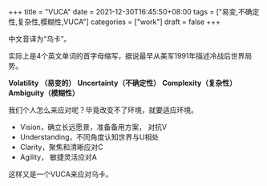 +++
title = "VUCA"
date = 2021-12-30T16:45:50+08:00
tags = ["易变,不确定性,复杂性,模糊性,VUCA"]
categories = ["work"]
draft = false
+++

中文音译为“乌卡”。

实际上是4个英文单词的首字母缩写，据说最早从美军1991年描述冷战后世界局势。

**Volatility （易变的）**
**Uncertainty（不确定性）**
**Complexity（复杂性）**
**Ambiguity（模糊性）**

我们个人怎么来应对呢？毕竟改变不了环境，就要适应环境。
- Vision，确立长远愿景，准备备用方案， 对抗V
- Understanding，不同角度认知世界与U相处
- Clarity，聚焦和清晰应对C
- Agility， 敏捷灵活应对A

这样又是一个VUCA来应对乌卡。
